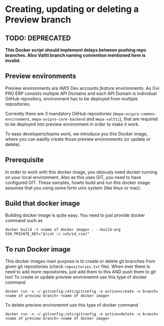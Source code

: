 # Creating, updating or deleting a Preview branch

## TODO: DEPRECATED

**This Docker script should implement delays between pushing repo branches. Also Valtti branch naming convention mentioned here is invalid.**

## Preview environments

Preview environments are AWS Dev accounts _feature_ environments. As Ovi PRO ERP consists multiple API Domains and each API Domain is individual GitHub repository, environment has to be deployed from multiple repositories.

Currently there are 3 mandatory GitHub repositories (`mepa-ovipro-common-environment`, `mepa-ovipro-core-backend` and `mepa-valtti`), that are required to be deployed into preview environment in order to make it work.

To ease developers/teams work, we introduce you this Docker image, where you can easilly create those preview environments (or update or delete).

## Prerequisite

In order to work with this docker image, you obiously need docker running on your local environment. Also as this uses GIT, you need to have configured GIT.
These samples, howto build and run this docker image assumes that you using some form unix system (like linux or mac).

## Build that docker image

Building docker image is quite easy. You need to just provide docker command such as

```
docker build -t <name of docker image> . --build-arg SSH_PRIVATE_KEY="$(cat ~/.ssh/id_rsa)"
```

## To run Docker image

This docker images main purpose is to create or delete git branches from given git repositories (check `repositories.txt` file). When ever there is need to add more repositories, just add them to this AND push them to git too!
To create or update preview environemnt use this type of docker command

```
docker run -v ~/.gitconfig:/etc/gitconfig -e action=create -e branch=<name of preview branch> <name of docker image>
```

To delete preview environemnt use this type of docker command

```
docker run -v ~/.gitconfig:/etc/gitconfig -e action=delete -e branch=<name of preview branch> <name of docker image>
```
